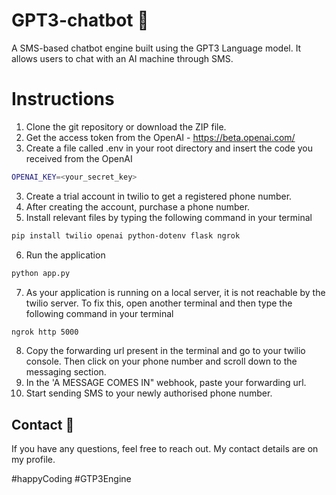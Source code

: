 # GPT3-chatbot 🚀
A SMS-based chatbot engine built using the GPT3 Language model. It allows users to chat with an AI machine through SMS. 

# Instructions 
1. Clone the git repository or download the ZIP file.
1. Get the access token from the OpenAI - https://beta.openai.com/  
2. Create a file called .env in your root directory and insert the code you received from the OpenAI
```bash
OPENAI_KEY=<your_secret_key>
```
3. Create a trial account in twilio to get a registered phone number. 
4. After creating the account, purchase a phone number. 
5. Install relevant files by typing the following command in your terminal
```bash
pip install twilio openai python-dotenv flask ngrok 
```
6. Run the application
```bash
python app.py
```
7. As your application is running on a local server, it is not reachable by the twilio server. To fix this, open another terminal and then type the following command in your terminal
```bash
ngrok http 5000
```
8. Copy the forwarding url present in the terminal and go to your twilio console. Then click on your phone number and scroll down to the messaging section.
9. In the 'A MESSAGE COMES IN" webhook, paste your forwarding url. 
10. Start sending SMS to your newly authorised phone number. 

## Contact 🚀
If you have any questions, feel free to reach out. My contact details are on my profile. 

#happyCoding #GTP3Engine
